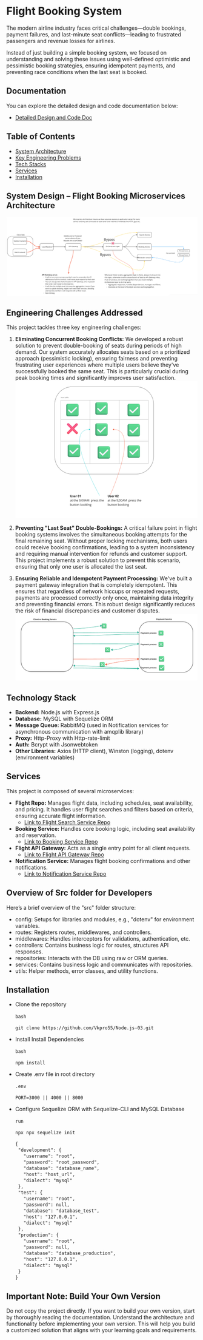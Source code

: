 # Flight Booking System

The modern airline industry faces critical challenges—double bookings, payment failures, and last-minute seat conflicts—leading to frustrated passengers and revenue losses for airlines.

Instead of just building a simple booking system, we focused on understanding and solving these issues using well-defined optimistic and pessimistic booking strategies, ensuring idempotent payments, and preventing race conditions when the last seat is booked.

## Documentation

You can explore the detailed design and code documentation below:

- [Detailed Design and Code Doc](link-to-google-doc)

## Table of Contents

- [System Architecture](#system-design--flight-booking-microservices-architecture)
- [Key Engineering Problems](#engineering-challenges-addressed)
- [Tech Stacks](#technology-stack)
- [Services](#services)
- [Installation](#installation)

## System Design – Flight Booking Microservices Architecture

![System Architecture](./images/Architectural_Design_of_Full_Application.png)

## Engineering Challenges Addressed

This project tackles three key engineering challenges:

1. **Eliminating Concurrent Booking Conflicts:** We developed a robust solution to prevent double-booking of seats during periods of high demand. Our system accurately allocates seats based on a prioritized approach (pessimistic locking), ensuring fairness and preventing frustrating user experiences where multiple users believe they've successfully booked the same seat. This is particularly crucial during peak booking times and significantly improves user satisfaction.
   ![System Architecture](./images/1.png)

2. **Preventing "Last Seat" Double-Bookings:** A critical failure point in flight booking systems involves the simultaneous booking attempts for the final remaining seat. Without proper locking mechanisms, both users could receive booking confirmations, leading to a system inconsistency and requiring manual intervention for refunds and customer support. This project implements a robust solution to prevent this scenario, ensuring that only one user is allocated the last seat.

3. **Ensuring Reliable and Idempotent Payment Processing:** We've built a payment gateway integration that is completely idempotent. This ensures that regardless of network hiccups or repeated requests, payments are processed correctly only once, maintaining data integrity and preventing financial errors. This robust design significantly reduces the risk of financial discrepancies and customer disputes.
   ![System Architecture](./images/2.png)

## Technology Stack

- **Backend:** Node.js with Express.js
- **Database:** MySQL with Sequelize ORM
- **Message Queue:** RabbitMQ (used in Notification services for asynchronous communication with amqplib library)
- **Proxy:** Http-Proxy with Http-rate-limit
- **Auth:** Bcrypt with Jsonwebtoken
- **Other Libraries:** Axios (HTTP client), Winston (logging), dotenv (environment variables)

## Services

This project is composed of several microservices:

- **Flight Repo:** Manages flight data, including schedules, seat availability, and pricing. It handles user flight searches and filters based on criteria, ensuring accurate flight information.
  - [Link to Flight Search Service Repo](https://github.com/Vkpro55/Node.js-03)
- **Booking Service:** Handles core booking logic, including seat availability and reservation.
  - [Link to Booking Service Repo](https://github.com/Vkpro55/Flight-Booking-Service)
- **Flight API Gateway:** Acts as a single entry point for all client requests.
  - [Link to Flight API Gateway Repo](https://github.com/Vkpro55/API-Gateway_flights)
- **Notification Service:** Manages flight booking confirmations and other notifications.
  - [Link to Notification Service Repo](https://github.com/Vkpro55/Airline-Notification-Service)

## Overview of Src folder for Developers

Here’s a brief overview of the "src" folder structure:

- config: Setups for libraries and modules, e.g., "dotenv" for environment variables.
- routes: Registers routes, middlewares, and controllers.
- middlewares: Handles interceptors for validations, authentication, etc.
- controllers: Contains business logic for routes, structures API responses.
- repositories: Interacts with the DB using raw or ORM queries.
- services: Contains business logic and communicates with repositories.
- utils: Helper methods, error classes, and utility functions.

## Installation

- Clone the repository

  `bash`

  ```
  git clone https://github.com/Vkpro55/Node.js-03.git
  ```

- Install Install Dependencies

  `bash`

  ```
  npm install
  ```

- Create .env file in root directory

  `.env`

  ```
  PORT=3000 || 4000 || 8000
  ```

- Configure Sequelize ORM with Sequelize-CLI and MySQL Database

  `run`

  ```
  npx npx sequelize init
  ```

  ```
  {
   "development": {
     "username": "root",
     "password": "root_password",
     "database": "database_name",
     "host": "host_url",
     "dialect": "mysql"
   },
   "test": {
     "username": "root",
     "password": null,
     "database": "database_test",
     "host": "127.0.0.1",
     "dialect": "mysql"
   },
   "production": {
     "username": "root",
     "password": null,
     "database": "database_production",
     "host": "127.0.0.1",
     "dialect": "mysql"
   }
  }

  ```

## Important Note: Build Your Own Version

Do not copy the project directly. If you want to build your own version, start by thoroughly reading the documentation. Understand the architecture and functionality before implementing your own version. This will help you build a customized solution that aligns with your learning goals and requirements.
